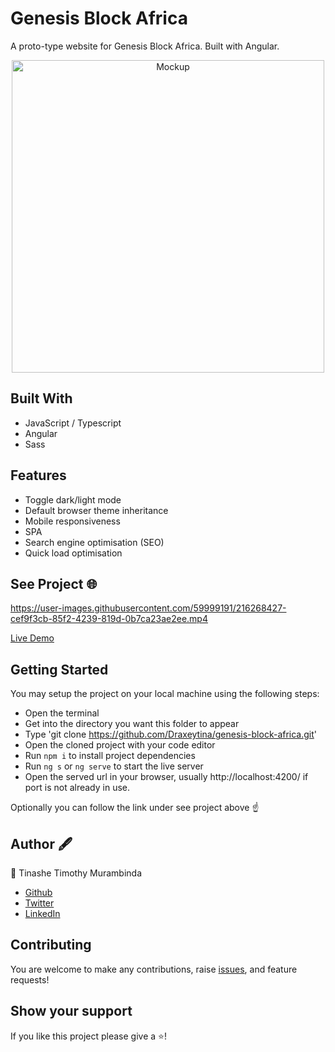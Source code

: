# Genesis Block Africa
A proto-type website for Genesis Block Africa. Built with Angular.

<p align="center">
<img src="https://user-images.githubusercontent.com/59999191/216660099-15f70e09-e85a-4acf-9180-fd12666b3be3.png" alt="Mockup" height="500px">
</p>

## Built With
- JavaScript / Typescript
- Angular
- Sass

## Features
- Toggle dark/light mode
- Default browser theme inheritance
- Mobile responsiveness
- SPA
- Search engine optimisation (SEO) 
- Quick load optimisation

## See Project 🌐

https://user-images.githubusercontent.com/59999191/216268427-cef9f3cb-85f2-4239-819d-0b7ca23ae2ee.mp4

<a href="https://draxeytina.github.io/genesis-africa-block" target="_blank" rel="noreferrer noopener">Live Demo</a>


## Getting Started
You may setup the project on your local machine using the following steps:

- Open the terminal
- Get into the directory you want this folder to appear
- Type 'git clone https://github.com/Draxeytina/genesis-block-africa.git'
- Open the cloned project with your code editor
- Run `npm i` to install project dependencies
- Run `ng s` or `ng serve` to start the live server
- Open the served url in your browser, usually http://localhost:4200/ if port is not already in use.

Optionally you can follow the link under see project above ☝️

## Author 🖋️
👤 Tinashe Timothy Murambinda
* <a href="https://github.com/Draxeytina/" target="_blank">Github</a>
* <a href="https://twitter.com/tinamura2" target="_blank">Twitter</a>
* <a href="https://www.linkedin.com/in/timothy-tinashe-murambinda/" target="_blank">LinkedIn</a>

## Contributing
You are welcome to make any contributions, raise <a href="https://github.com/Draxeytina/genesis-africa-block/issues">issues</a>, and feature requests!

## Show your support
If you like this project please give a ⭐️!
